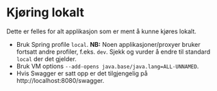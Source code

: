 # Kjøring lokalt
Dette er felles for alt applikasjon som er ment å kunne kjøres lokalt.
* Bruk Spring profile `local`. **NB:** Noen applikasjoner/proxyer bruker fortsatt andre profiler, f.eks. `dev`. Sjekk og vurder å endre til standard `local` der det gjelder.
* Bruk VM options `--add-opens java.base/java.lang=ALL-UNNAMED`.
* Hvis Swagger er satt opp er det tilgjengelig på http://localhost:8080/swagger.